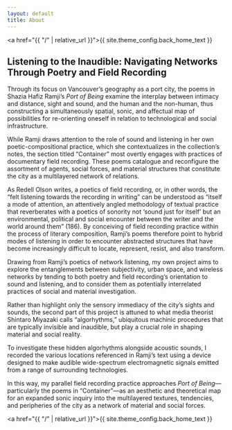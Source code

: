 ```yaml
---
layout: default
title: About
---
```

<a href="{{ "/" | relative_url }}">{{ site.theme_config.back_home_text }}</a>
<h2>Listening to the Inaudible: Navigating Networks Through Poetry and Field Recording</h2>

 
Through its focus on Vancouver’s geography as a port city, the poems in Shazia Hafiz Ramji’s <i>Port of Being</i> examine the interplay between intimacy and distance, sight and sound, and the human and the non-human, thus constructing a simultaneously spatial, sonic, and affectual map of possibilities for re-orienting oneself in relation to technological and social infrastructure.

While Ramji draws attention to the role of sound and listening in her own poetic-compositional practice, which she contextualizes in the collection’s notes, the section titled “Container” most overtly engages with practices of documentary field recording. These poems catalogue and reconfigure the assortment of agents, social forces, and material structures that constitute the city as a multilayered network of relations. 

As Redell Olson writes, a poetics of field recording, or, in other words, the “felt listening towards the recording in writing” can be understood as “itself a mode of attention, an attentively angled methodology of textual practice that reverberates with a poetics of sonority not ‘sound just for itself’ but an environmental, political and social encounter between the writer and the world around them” (186). By conceiving of field recording practice within the process of literary composition, Ramji’s poems therefore point to hybrid modes of listening in order to encounter abstracted structures that have become increasingly difficult to locate, represent, resist, and also transform.

Drawing from Ramji’s poetics of network listening, my own project aims to explore the entanglements between subjectivity, urban space, and wireless networks by tending to both poetry and field recording’s orientation to sound and listening, and to consider them as potentially interrelated practices of social and material investigation. 

Rather than highlight only the sensory immediacy of the city’s sights and sounds, the second part of this project is attuned to what media theorist Shintaro Miyazaki calls “algorhythms,” ubiquitous machinic procedures that are typically invisible and inaudible, but play a crucial role in shaping material and social reality. 

To investigate these hidden algorhythms alongside acoustic sounds, I recorded the various locations referenced in Ramji’s text using a device designed to make audible wide-spectrum electromagnetic signals emitted from a range of surrounding technologies. 

In this way, my parallel field recording practice approaches <i>Port of Being</i>—particularly the poems in “Container”—as an aesthetic and theoretical map for an expanded sonic inquiry into the multilayered textures, tendencies, and peripheries of the city as a network of material and social forces.

<a href="{{ "/" | relative_url }}">{{ site.theme_config.back_home_text }}</a> 